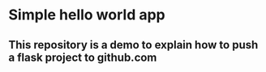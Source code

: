 # Simple hello world app

## This repository is a demo to explain how to push a flask project to github.com
